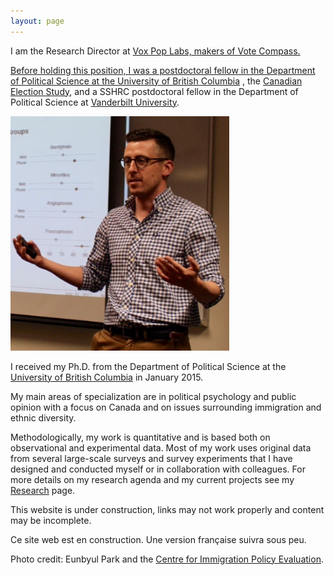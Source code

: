 ```yaml
---
layout: page
---
```

I am the Research Director at <a href="http://voxpoplabs.com/" target="_blank" class="external"> Vox Pop Labs, makers of <a href="http://votecompass.com/" target="_blank" class="external"> Vote Compass. 

Before holding this position, I was a postdoctoral fellow in the Department of Political Science at the <a href="http://www.politics.ubc.ca/" target="_blank" class="external">University of British Columbia</a> , the <a href="http://ces-eec.arts.ubc.ca/" class="external">Canadian Election Study</a>, and a SSHRC postdoctoral fellow in the Department of Political Science at 
<a href="http://www.vanderbilt.edu/political-science/" class="external"> Vanderbilt University</a>. 

<img src="/assets/photo.jpg" alt="Charles Breton" width="350" height="375" class="headshot"/>

I received my Ph.D. from the Department of Political Science at the <a href="http://www.politics.ubc.ca/" class="external">University of British Columbia</a> in January 2015.

My main areas of specialization are in political psychology and public opinion with a focus on Canada and on issues surrounding immigration and ethnic diversity. 

Methodologically, my work is quantitative and is based both on observational and experimental data. Most of my work uses original data from several large-scale surveys and survey experiments that I have designed and conducted myself or in collaboration with colleagues. For more details on my research agenda and my current projects see my <a href="{{ site.baseurl }}/research/index.html" class="external">Research</a> page.
    
This website is under construction, links may not work properly and content may be incomplete.
    
Ce site web est en construction. Une version française suivra sous peu.

Photo credit: Eunbyul Park and the <a href="https://www.concordia.ca/artsci/polisci/research/cipe.html" class="external">Centre for Immigration Policy Evaluation</a>.


